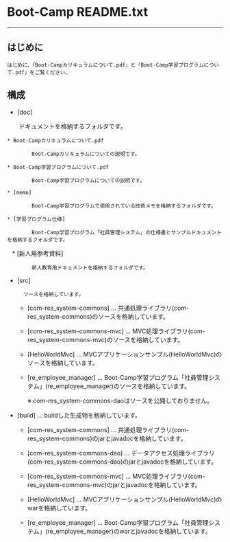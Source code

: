 
# Boot-Camp README.txt

-------------------------------------------------------------------------------

## はじめに
  
    はじめに、「Boot-Campカリキュラムについて.pdf」と「Boot-Camp学習プログラムについて.pdf」をご覧ください。



## 構成

* [doc]
    
        ドキュメントを格納するフォルダです。
        
    * Boot-Campカリキュラムについて.pdf 
        
            Boot-Campカリキュラムについての説明です。
            
    * Boot-Camp学習プログラムについて.pdf
    
            Boot-Camp学習プログラムについての説明です。
            
    * [memo]                           
            
            Boot-Camp学習プログラムで使用されている技術メモを格納するフォルダです。
            
    * [学習プログラム仕様]                
            
            Boot-Camp学習プログラム「社員管理システム」の仕様書とサンプルドキュメントを格納するフォルダです。
            
    * [新人用参考資料]               
            
            新人教育用ドキュメントを格納するフォルダです。



* [src]

        ソースを格納しています。


    - [com-res_system-commons]         … 共通処理ライブラリ(com-res_system-commons)のソースを格納しています。

    - [com-res_system-commons-mvc]      … MVC処理ライブラリ(com-res_system-commons-mvc)のソースを格納しています。

    - [HelloWorldMvc]                   … MVCアプリケーションサンプル(HelloWorldMvc)のソースを格納しています。

    - [re_employee_manager]             … Boot-Camp学習プログラム「社員管理システム」(re_employee_manager)のソースを格納しています。

      ※ com-res_system-commons-daoはソースを公開しておりません。



* [build]     …  buildした生成物を格納しています。

    - [com-res_system-commons]          … 共通処理ライブラリ(com-res_system-commons)のjarとjavadocを格納しています。

    - [com-res_system-commons-dao]      … データアクセス処理ライブラリ(com-res_system-commons-dao)のjarとjavadocを格納しています。

    - [com-res_system-commons-mvc]      … MVC処理ライブラリ(com-res_system-commons-mvc)のjarとjavadocを格納しています。

    - [HelloWorldMvc]                   … MVCアプリケーションサンプル(HelloWorldMvc)のwarを格納しています。

    - [re_employee_manager]            … Boot-Camp学習プログラム「社員管理システム」(re_employee_manager)のwarとjavadocを格納しています。




